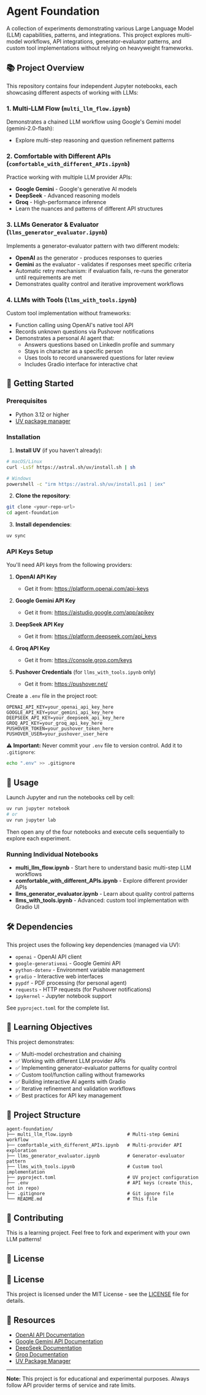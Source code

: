 # Agent Foundation

A collection of experiments demonstrating various Large Language Model (LLM) capabilities, patterns, and integrations. This project explores multi-model workflows, API integrations, generator-evaluator patterns, and custom tool implementations without relying on heavyweight frameworks.

## 📚 Project Overview

This repository contains four independent Jupyter notebooks, each showcasing different aspects of working with LLMs:

### 1. **Multi-LLM Flow** (`multi_llm_flow.ipynb`)
Demonstrates a chained LLM workflow using Google's Gemini model (gemini-2.0-flash):
- Explore multi-step reasoning and question refinement patterns

### 2. **Comfortable with Different APIs** (`comfortable_with_different_APIs.ipynb`)
Practice working with multiple LLM provider APIs:
- **Google Gemini** - Google's generative AI models
- **DeepSeek** - Advanced reasoning models
- **Groq** - High-performance inference
- Learn the nuances and patterns of different API structures

### 3. **LLMs Generator & Evaluator** (`llms_generator_evaluator.ipynb`)
Implements a generator-evaluator pattern with two different models:
- **OpenAI** as the generator - produces responses to queries
- **Gemini** as the evaluator - validates if responses meet specific criteria
- Automatic retry mechanism: if evaluation fails, re-runs the generator until requirements are met
- Demonstrates quality control and iterative improvement workflows

### 4. **LLMs with Tools** (`llms_with_tools.ipynb`)
Custom tool implementation without frameworks:
- Function calling using OpenAI's native tool API
- Records unknown questions via Pushover notifications
- Demonstrates a personal AI agent that:
  - Answers questions based on LinkedIn profile and summary
  - Stays in character as a specific person
  - Uses tools to record unanswered questions for later review
  - Includes Gradio interface for interactive chat

## 🚀 Getting Started

### Prerequisites

- Python 3.12 or higher
- [UV package manager](https://github.com/astral-sh/uv)

### Installation

1. **Install UV** (if you haven't already):
```bash
# macOS/Linux
curl -LsSf https://astral.sh/uv/install.sh | sh

# Windows
powershell -c "irm https://astral.sh/uv/install.ps1 | iex"
```

2. **Clone the repository**:
```bash
git clone <your-repo-url>
cd agent-foundation
```

3. **Install dependencies**:
```bash
uv sync
```

### API Keys Setup

You'll need API keys from the following providers:

1. **OpenAI API Key**
   - Get it from: https://platform.openai.com/api-keys

2. **Google Gemini API Key**
   - Get it from: https://aistudio.google.com/app/apikey

3. **DeepSeek API Key**
   - Get it from: https://platform.deepseek.com/api_keys

4. **Groq API Key**
   - Get it from: https://console.groq.com/keys

5. **Pushover Credentials** (for `llms_with_tools.ipynb` only)
   - Get it from: https://pushover.net/

Create a `.env` file in the project root:

```env
OPENAI_API_KEY=your_openai_api_key_here
GOOGLE_API_KEY=your_gemini_api_key_here
DEEPSEEK_API_KEY=your_deepseek_api_key_here
GROQ_API_KEY=your_groq_api_key_here
PUSHOVER_TOKEN=your_pushover_token_here
PUSHOVER_USER=your_pushover_user_here
```

**⚠️ Important:** Never commit your `.env` file to version control. Add it to `.gitignore`:
```bash
echo ".env" >> .gitignore
```

## 📖 Usage

Launch Jupyter and run the notebooks cell by cell:

```bash
uv run jupyter notebook
# or
uv run jupyter lab
```

Then open any of the four notebooks and execute cells sequentially to explore each experiment.

### Running Individual Notebooks

- **multi_llm_flow.ipynb** - Start here to understand basic multi-step LLM workflows
- **comfortable_with_different_APIs.ipynb** - Explore different provider APIs
- **llms_generator_evaluator.ipynb** - Learn about quality control patterns
- **llms_with_tools.ipynb** - Advanced: custom tool implementation with Gradio UI

## 🛠️ Dependencies

This project uses the following key dependencies (managed via UV):

- `openai` - OpenAI API client
- `google-generativeai` - Google Gemini API
- `python-dotenv` - Environment variable management
- `gradio` - Interactive web interfaces
- `pypdf` - PDF processing (for personal agent)
- `requests` - HTTP requests (for Pushover notifications)
- `ipykernel` - Jupyter notebook support

See `pyproject.toml` for the complete list.

## 🎯 Learning Objectives

This project demonstrates:

- ✅ Multi-model orchestration and chaining
- ✅ Working with different LLM provider APIs
- ✅ Implementing generator-evaluator patterns for quality control
- ✅ Custom tool/function calling without frameworks
- ✅ Building interactive AI agents with Gradio
- ✅ Iterative refinement and validation workflows
- ✅ Best practices for API key management

## 📁 Project Structure

```
agent-foundation/
├── multi_llm_flow.ipynb                    # Multi-step Gemini workflow
├── comfortable_with_different_APIs.ipynb   # Multi-provider API exploration
├── llms_generator_evaluator.ipynb          # Generator-evaluator pattern
├── llms_with_tools.ipynb                   # Custom tool implementation
├── pyproject.toml                          # UV project configuration
├── .env                                    # API keys (create this, not in repo)
├── .gitignore                              # Git ignore file
└── README.md                               # This file
```

## 🤝 Contributing

This is a learning project. Feel free to fork and experiment with your own LLM patterns!

## 📝 License

## 📝 License

This project is licensed under the MIT License - see the [LICENSE](LICENSE) file for details.

## 🔗 Resources

- [OpenAI API Documentation](https://platform.openai.com/docs)
- [Google Gemini API Documentation](https://ai.google.dev/docs)
- [DeepSeek Documentation](https://platform.deepseek.com/docs)
- [Groq Documentation](https://console.groq.com/docs)
- [UV Package Manager](https://github.com/astral-sh/uv)

---

**Note:** This project is for educational and experimental purposes. Always follow API provider terms of service and rate limits.